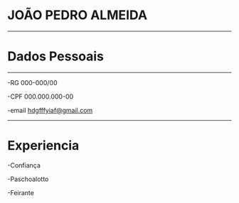 # JOÃO PEDRO ALMEIDA
---
# Dados Pessoais

---
-RG 000-000/00

-CPF 000.000.000-00

-email hdgfffyiaf@gmail.com

---

# Experiencia

-Confiança


-Paschoalotto


-Feirante

